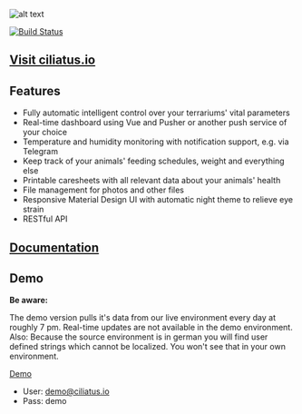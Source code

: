 ![alt text](https://github.com/matthenning/ciliatus/blob/master/public/images/logo_horizontal.png "Ciliatus")

[![Build Status](https://travis-ci.org/matthenning/ciliatus.svg?branch=master)](https://travis-ci.org/matthenning/ciliatus)

## [Visit ciliatus.io](https://ciliatus.io)

## Features

* Fully automatic intelligent control over your terrariums' vital parameters
* Real-time dashboard using Vue and Pusher or another push service of your choice
* Temperature and humidity monitoring with notification support, e.g. via Telegram
* Keep track of your animals' feeding schedules, weight and everything else
* Printable caresheets with all relevant data about your animals' health
* File management for photos and other files
* Responsive Material Design UI with automatic night theme to relieve eye strain
* RESTful API

## [Documentation](https://ciliatus.io/docs)

## Demo

**Be aware:** 

The demo version pulls it's data from our live environment every day at roughly 7 pm. Real-time updates are not available in the demo environment.
Also: Because the source environment is in german you will find user defined strings which cannot be localized. You won't see that in your own environment.

[Demo](https://demo01.ciliatus.io)

* User: demo@ciliatus.io
* Pass: demo
